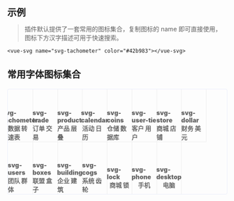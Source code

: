 ## 示例

> 插件默认提供了一套常用的图标集合，复制图标的 name 即可直接使用，图标下方汉字描述可用于快速搜索。

```vue
<vue-svg name="svg-tachometer" color="#42b983"></vue-svg>
```

## 常用字体图标集合

<ul class="icon-list">
    <li>
        <div class="icon tachometer"></div>
        <div class="icon-name">svg-tachometer</div>
        <div class="icon-name">数据 转速表</div>
    </li>
    <li>
        <div class="icon trade"></div>
        <div class="icon-name">svg-trade</div>
        <div class="icon-name">订单 交易</div>
    </li>
    <li>
        <div class="icon product"></div>
        <div class="icon-name">svg-product</div>
        <div class="icon-name">产品 层叠</div>
    </li>
    <li>
        <div class="icon calendar"></div>
        <div class="icon-name">svg-calendar</div>
        <div class="icon-name">活动 日历</div>
    </li>
    <li>
        <div class="icon coins"></div>
        <div class="icon-name">svg-coins</div>
        <div class="icon-name">仓储 数据库</div>
    </li>
    <li>
        <div class="icon user-tie"></div>
        <div class="icon-name">svg-user-tie</div>
        <div class="icon-name">客户 用户</div>
    </li>
    <li>
        <div class="icon store"></div>
        <div class="icon-name">svg-store</div>
        <div class="icon-name">商城 店铺</div>
    </li>
    <li>
        <div class="icon dollar"></div>
        <div class="icon-name">svg-dollar</div>
        <div class="icon-name">财务 美元</div>
    </li>
    <li>
        <div class="icon users"></div>
        <div class="icon-name">svg-users</div>
        <div class="icon-name">团队 群体</div>
    </li>
    <li>
        <div class="icon boxes"></div>
        <div class="icon-name">svg-boxes</div>
        <div class="icon-name">联盟 盒子</div>
    </li>
    <li>
        <div class="icon building"></div>
        <div class="icon-name">svg-building</div>
        <div class="icon-name">企业 建筑</div>
    </li>
    <li>
        <div class="icon cogs"></div>
        <div class="icon-name">svg-cogs</div>
        <div class="icon-name">系统 齿轮</div>
    </li>
    <li>
        <div class="icon lock"></div>
        <div class="icon-name">svg-lock</div>
        <div class="icon-name">商城 锁</div>
    </li>
    <li>
        <div class="icon phone"></div>
        <div class="icon-name">svg-phone</div>
        <div class="icon-name">手机</div>
    </li>
    <li>
        <div class="icon desktop"></div>
        <div class="icon-name">svg-desktop</div>
        <div class="icon-name">电脑</div>
    </li>
</ul>

<style>
* {padding: 0; margin: 0; list-style: none;}
img { display: block; }
.icon-list {
    margin-top: 20px;
    overflow: hidden;
    padding: 0!important;
    border: 1px solid #eaeefb;
    border-radius: 4px;
    display: flex;
    flex-wrap: wrap;
}
.icon-list li {
    width: calc(100% / 9 + 1px);
    height: 120px;
    color: #666;
    font-size: 14px;
    font-weight: 900;
    border-right: 1px solid #eee;
    border-bottom: 1px solid #eee;
    margin-right: -1px;
    margin-bottom: -1px;
    display: flex;
    justify-content: center;
    align-items: center;
    flex-direction: column;
    cursor: pointer;
}
.icon {
    width: 34px;
    height: 34px;
    margin-bottom: 10px;
    background-repeat: no-repeat!important;
    background-size: 100% 100%!important;
}

.icon-list li:hover {
    color: #5cb6ff;
}
</style>

<style>
/* 数据 */
.tachometer {
    background: url("iconfont/default/tachometer.svg");
    
}
.icon-list li:hover .tachometer {
    background-image: url("iconfont/hover/tachometer.svg");
}
/* 订单 */
.trade {
    background: url("iconfont/default/trade.svg");
    
}
.icon-list li:hover .trade {
    background-image: url("iconfont/hover/trade.svg");
}
/* 产品 */
.product {
    background: url("iconfont/default/product.svg");
    
}
.icon-list li:hover .product {
    background-image: url("iconfont/hover/product.svg");
}
/* 活动 */
.calendar {
    background: url("iconfont/default/calendar.svg");
    
}
.icon-list li:hover .calendar {
    background-image: url("iconfont/hover/calendar.svg");
}
/* 仓储 */
.coins {
    background: url("iconfont/default/coins.svg");
    
}
.icon-list li:hover .coins {
    background-image: url("iconfont/hover/coins.svg");
}
/* 客户 */
.user-tie {
    background: url("iconfont/default/user-tie.svg");
    
}
.icon-list li:hover .user-tie {
    background-image: url("iconfont/hover/user-tie.svg");
}
/* 商城 */
.store {
    background: url("iconfont/default/store.svg");
    
}
.icon-list li:hover .store {
    background-image: url("iconfont/hover/store.svg");
}
/* 财务 */
.dollar {
    background: url("iconfont/default/dollar.svg");
    
}
.icon-list li:hover .dollar {
    background-image: url("iconfont/hover/dollar.svg");
}
/* 团队 */
.users {
    background: url("iconfont/default/users.svg");
    
}
.icon-list li:hover .users {
    background-image: url("iconfont/hover/users.svg");
}
/* 联盟 */
.boxes {
    background: url("iconfont/default/boxes.svg");
    
}
.icon-list li:hover .boxes {
    background-image: url("iconfont/hover/boxes.svg");
}
/* 企业 */
.building {
    background: url("iconfont/default/building.svg");
    
}
.icon-list li:hover .building {
    background-image: url("iconfont/hover/building.svg");
}
/* 系统 */
.cogs {
    background: url("iconfont/default/cogs.svg");
    
}
.icon-list li:hover .cogs {
    background-image: url("iconfont/hover/cogs.svg");
}
/* 商城 */
.lock {
    background: url("iconfont/default/lock.svg");
    
}
.icon-list li:hover .lock {
    background-image: url("iconfont/hover/lock.svg");
}
/* 手机 */
.phone {
    background: url("iconfont/default/phone.svg");
    
}
.icon-list li:hover .phone {
    background-image: url("iconfont/hover/phone.svg");
}
/* 电脑 */
.desktop {
    background: url("iconfont/default/desktop.svg");
    
}
.icon-list li:hover .desktop {
    background-image: url("iconfont/hover/desktop.svg");
}
</style>
